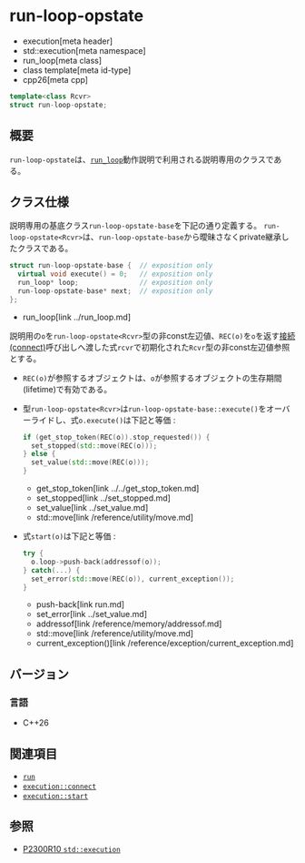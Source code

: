 # run-loop-opstate
* execution[meta header]
* std::execution[meta namespace]
* run_loop[meta class]
* class template[meta id-type]
* cpp26[meta cpp]

```cpp
template<class Rcvr>
struct run-loop-opstate;
```

## 概要
`run-loop-opstate`は、[`run_loop`](../run_loop.md)動作説明で利用される説明専用のクラスである。


## クラス仕様
説明専用の基底クラス`run-loop-opstate-base`を下記の通り定義する。
`run-loop-opstate<Rcvr>`は、`run-loop-opstate-base`から曖昧さなくprivate継承したクラスである。

```cpp
struct run-loop-opstate-base {  // exposition only
  virtual void execute() = 0;   // exposition only
  run_loop* loop;               // exposition only
  run-loop-opstate-base* next;  // exposition only
};
```
* run_loop[link ../run_loop.md]

説明用の`o`を`run-loop-opstate<Rcvr>`型の非const左辺値、`REC(o)`を`o`を返す[接続(connect)](../connect.md)呼び出しへ渡した式`rcvr`で初期化された`Rcvr`型の非const左辺値参照とする。

- `REC(o)`が参照するオブジェクトは、`o`が参照するオブジェクトの生存期間(lifetime)で有効である。
- 型`run-loop-opstate<Rcvr>`は`run-loop-opstate-base::execute()`をオーバーライドし、式`o.execute()`は下記と等価 :

    ```cpp
    if (get_stop_token(REC(o)).stop_requested()) {
      set_stopped(std::move(REC(o)));
    } else {
      set_value(std::move(REC(o)));
    }
    ```
    * get_stop_token[link ../../get_stop_token.md]
    * set_stopped[link ../set_stopped.md]
    * set_value[link ../set_value.md]
    * std::move[link /reference/utility/move.md]

- 式`start(o)`は下記と等価 :

    ```cpp
    try {
      o.loop->push-back(addressof(o));
    } catch(...) {
      set_error(std::move(REC(o)), current_exception());
    }
    ```
    * push-back[link run.md]
    * set_error[link ../set_value.md]
    * addressof[link /reference/memory/addressof.md]
    * std::move[link /reference/utility/move.md]
    * current_exception()[link /reference/exception/current_exception.md]


## バージョン
### 言語
- C++26


## 関連項目
- [`run`](run.md)
- [`execution::connect`](../connect.md)
- [`execution::start`](../start.md)


## 参照
- [P2300R10 `std::execution`](https://www.open-std.org/jtc1/sc22/wg21/docs/papers/2024/p2300r10.html)
